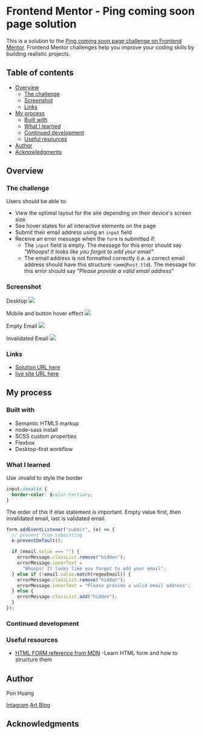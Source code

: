 # Frontend Mentor - Ping coming soon page solution

This is a solution to the [Ping coming soon page challenge on Frontend Mentor](https://www.frontendmentor.io/challenges/ping-single-column-coming-soon-page-5cadd051fec04111f7b848da). Frontend Mentor challenges help you improve your coding skills by building realistic projects.

## Table of contents

- [Overview](#overview)
  - [The challenge](#the-challenge)
  - [Screenshot](#screenshot)
  - [Links](#links)
- [My process](#my-process)
  - [Built with](#built-with)
  - [What I learned](#what-i-learned)
  - [Continued development](#continued-development)
  - [Useful resources](#useful-resources)
- [Author](#author)
- [Acknowledgments](#acknowledgments)

## Overview

### The challenge

Users should be able to:

- View the optimal layout for the site depending on their device's screen size
- See hover states for all interactive elements on the page
- Submit their email address using an `input` field
- Receive an error message when the `form` is submitted if:
  - The `input` field is empty. The message for this error should say _"Whoops! It looks like you forgot to add your email"_
  - The email address is not formatted correctly (i.e. a correct email address should have this structure: `name@host.tld`). The message for this error should say _"Please provide a valid email address"_

### Screenshot

Desktop
![](screenshot/desktop.png)

Mobile and button hover effect
![](screenshot/mobile-btn-hover.png)

Empty Email
![](screenshot/empty-value.png)

Invalidated Email
![](screenshot/wrong-value.png)

### Links

- [Solution URL here](https://github.com/ponhuang/ping-coming-soon-page)
- [live site URL here](https://ponhuang.github.io/ping-coming-soon-page/)

## My process

### Built with

- Semantic HTML5 markup
- node-sass install
- SCSS custom properties
- Flexbox
- Desktop-first workflow

### What I learned

Use :invalid to style the border

```css
input:invalid {
  border-color: $color-tertiary;
}
```

The order of this if else statement is important.
Empty value first, then invalidated email, last is validated email.

```js
form.addEventListener("submit", (e) => {
  // prevent from submitting
  e.preventDefault();

  if (email.value === "") {
    errorMessage.classList.remove("hidden");
    errorMessage.innerText =
      "Whoops! It looks like you forgot to add your email";
  } else if (!email.value.match(regexEmail)) {
    errorMessage.classList.remove("hidden");
    errorMessage.innerText = "Please provide a valid email address";
  } else {
    errorMessage.classList.add("hidden");
  }
});
```

### Continued development

### Useful resources

- [HTML FORM reference from MDN](https://developer.mozilla.org/en-US/docs/Learn/Forms/Your_first_form) -Learn HTML form and how to structure them

## Author

Pon Huang

[Intagram](https://www.instagram.com/une.tw/)
[Art Blog](https://une722.wordpress.com)

## Acknowledgments
